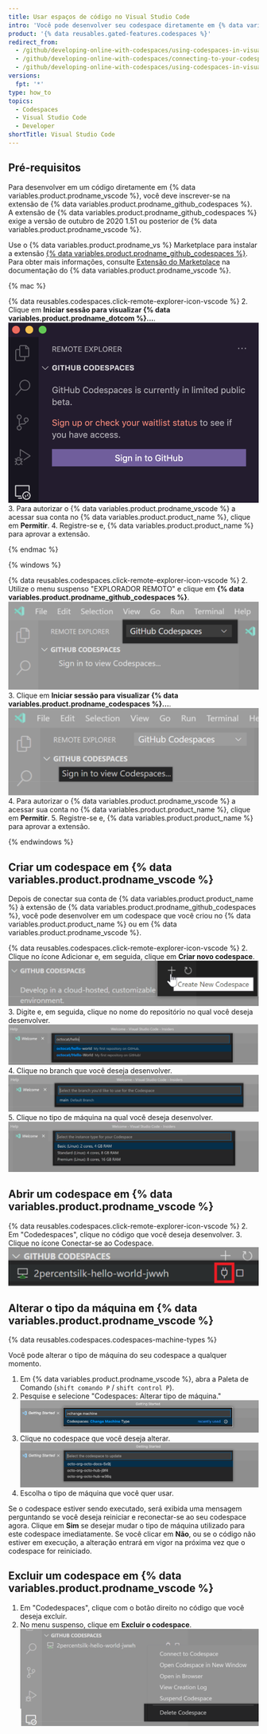 ```yaml
---
title: Usar espaços de código no Visual Studio Code
intro: 'Você pode desenvolver seu codespace diretamente em {% data variables.product.prodname_vscode %}, conectando a extensão de {% data variables.product.prodname_github_codespaces %} à sua conta no {% data variables.product.product_name %}.'
product: '{% data reusables.gated-features.codespaces %}'
redirect_from:
  - /github/developing-online-with-codespaces/using-codespaces-in-visual-studio-code
  - /github/developing-online-with-codespaces/connecting-to-your-codespace-from-visual-studio-code
  - /github/developing-online-with-codespaces/using-codespaces-in-visual-studio
versions:
  fpt: '*'
type: how_to
topics:
  - Codespaces
  - Visual Studio Code
  - Developer
shortTitle: Visual Studio Code
---
```


 

## Pré-requisitos

Para desenvolver em um código diretamente em {% data variables.product.prodname_vscode %}, você deve inscrever-se na extensão de {% data variables.product.prodname_github_codespaces %}. A extensão de {% data variables.product.prodname_github_codespaces %} exige a versão de outubro de 2020 1.51 ou posterior de {% data variables.product.prodname_vscode %}.

Use o {% data variables.product.prodname_vs %} Marketplace para instalar a extensão [{% data variables.product.prodname_github_codespaces %}](https://marketplace.visualstudio.com/items?itemName=GitHub.codespaces). Para obter mais informações, consulte [Extensão do Marketplace](https://code.visualstudio.com/docs/editor/extension-gallery) na documentação do {% data variables.product.prodname_vscode %}.


{% mac %}

{% data reusables.codespaces.click-remote-explorer-icon-vscode %}
2. Clique em **Iniciar sessão para visualizar {% data variables.product.prodname_dotcom %}...**. ![Registrar-se para visualizar {% data variables.product.prodname_codespaces %}](/assets/images/help/codespaces/sign-in-to-view-codespaces-vscode-mac.png)
3. Para autorizar o {% data variables.product.prodname_vscode %} a acessar sua conta no {% data variables.product.product_name %}, clique em **Permitir**.
4. Registre-se e, {% data variables.product.product_name %} para aprovar a extensão.

{% endmac %}

{% windows %}

{% data reusables.codespaces.click-remote-explorer-icon-vscode %}
2. Utilize o menu suspenso "EXPLORADOR REMOTO" e clique em **{% data variables.product.prodname_github_codespaces %}**. ![Cabeçalho do {% data variables.product.prodname_codespaces %}](/assets/images/help/codespaces/codespaces-header-vscode.png)
3. Clique em **Iniciar sessão para visualizar {% data variables.product.prodname_codespaces %}...**. ![Registrar-se para visualizar {% data variables.product.prodname_codespaces %}](/assets/images/help/codespaces/sign-in-to-view-codespaces-vscode.png)
4. Para autorizar o {% data variables.product.prodname_vscode %} a acessar sua conta no {% data variables.product.product_name %}, clique em **Permitir**.
5. Registre-se e, {% data variables.product.product_name %} para aprovar a extensão.

{% endwindows %}

## Criar um codespace em {% data variables.product.prodname_vscode %}

Depois de conectar sua conta de {% data variables.product.product_name %} à extensão de {% data variables.product.prodname_github_codespaces %}, você pode desenvolver em um codespace que você criou no {% data variables.product.product_name %} ou em {% data variables.product.prodname_vscode %}.

{% data reusables.codespaces.click-remote-explorer-icon-vscode %}
2. Clique no ícone Adicionar e, em seguida, clique em **Criar novo codespace**. ![A opção "Criar novo codespace" em {% data variables.product.prodname_codespaces %}](/assets/images/help/codespaces/create-codespace-vscode.png)
3. Digite e, em seguida, clique no nome do repositório no qual você deseja desenvolver. ![Pesquisar um repositório para criar um novo {% data variables.product.prodname_codespaces %}](/assets/images/help/codespaces/choose-repository-vscode.png)
4. Clique no branch que você deseja desenvolver. ![Pesquisar um branch para criar um novo {% data variables.product.prodname_codespaces %}](/assets/images/help/codespaces/choose-branch-vscode.png)
5. Clique no tipo de máquina na qual você deseja desenvolver. ![Tipos de instância para um novo {% data variables.product.prodname_codespaces %}](/assets/images/help/codespaces/choose-sku-vscode.png)
## Abrir um codespace em {% data variables.product.prodname_vscode %}

{% data reusables.codespaces.click-remote-explorer-icon-vscode %}
2. Em "Codedespaces", clique no código que você deseja desenvolver.
3. Clique no ícone Conectar-se ao Codespace. ![Ícone de conectar-se a um Codespace em {% data variables.product.prodname_vscode %}](/assets/images/help/codespaces/click-connect-to-codespace-icon-vscode.png)

## Alterar o tipo da máquina em {% data variables.product.prodname_vscode %}

{% data reusables.codespaces.codespaces-machine-types %}

Você pode alterar o tipo de máquina do seu codespace a qualquer momento.

1. Em {% data variables.product.prodname_vscode %}, abra a Paleta de Comando (`shift comando P` / `shift control P`).
2. Pesquise e selecione "Codespaces: Alterar tipo de máquina." ![Pesquisar um branch para criar um novo {% data variables.product.prodname_codespaces %}](/assets/images/help/codespaces/vscode-change-machine-type-option.png)
3. Clique no codespace que você deseja alterar. ![Pesquisar um branch para criar um novo {% data variables.product.prodname_codespaces %}](/assets/images/help/codespaces/vscode-change-machine-choose-repo.png)
4. Escolha o tipo de máquina que você quer usar.

Se o codespace estiver sendo executado, será exibida uma mensagem perguntando se você deseja reiniciar e reconectar-se ao seu codespace agora. Clique em **Sim** se desejar mudar o tipo de máquina utilizado para este codespace imediatamente. Se você clicar em **Não**, ou se o código não estiver em execução, a alteração entrará em vigor na próxima vez que o codespace for reiniciado.

## Excluir um codespace em {% data variables.product.prodname_vscode %}

1. Em "Codedespaces", clique com o botão direito no código que você deseja excluir.
2. No menu suspenso, clique em **Excluir o codespace**. ![Excluir um codespace em {% data variables.product.prodname_dotcom %}](/assets/images/help/codespaces/delete-codespace-vscode.png)

